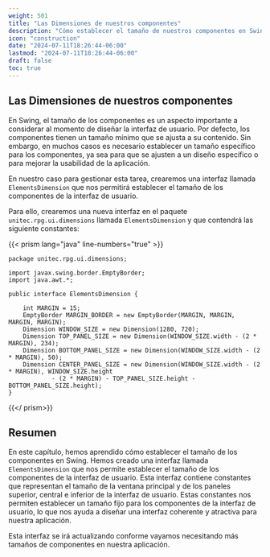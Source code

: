 ```yaml
---
weight: 501
title: "Las Dimensiones de nuestros componentes"
description: "Cómo establecer el tamaño de nuestros componentes en Swing."
icon: "construction"
date: "2024-07-11T18:26:44-06:00"
lastmod: "2024-07-11T18:26:44-06:00"
draft: false
toc: true
---
```


## Las Dimensiones de nuestros componentes

En Swing, el tamaño de los componentes es un aspecto importante a considerar al momento de diseñar la interfaz de
usuario. Por defecto, los componentes tienen un tamaño mínimo que se ajusta a su contenido. Sin embargo, en muchos casos
es necesario establecer un tamaño específico para los componentes, ya sea para que se ajusten a un diseño específico o
para mejorar la usabilidad de la aplicación.

En nuestro caso para gestionar esta tarea, crearemos una interfaz llamada `ElementsDimension` que nos permitirá
establecer el tamaño de los componentes de la interfaz de usuario.

Para ello, crearemos una nueva interfaz en el paquete `unitec.rpg.ui.dimensions` llamada `ElementsDimension` y que
contendrá las siguiente constantes:

{{< prism lang="java" line-numbers="true" >}}

    package unitec.rpg.ui.dimensions;
    
    import javax.swing.border.EmptyBorder;
    import java.awt.*;
    
    public interface ElementsDimension {
    
        int MARGIN = 15;
        EmptyBorder MARGIN_BORDER = new EmptyBorder(MARGIN, MARGIN, MARGIN, MARGIN);
        Dimension WINDOW_SIZE = new Dimension(1280, 720);
        Dimension TOP_PANEL_SIZE = new Dimension(WINDOW_SIZE.width - (2 * MARGIN), 234);
        Dimension BOTTOM_PANEL_SIZE = new Dimension(WINDOW_SIZE.width - (2 * MARGIN), 50);
        Dimension CENTER_PANEL_SIZE = new Dimension(WINDOW_SIZE.width - (2 * MARGIN), WINDOW_SIZE.height
                - (2 * MARGIN) - TOP_PANEL_SIZE.height - BOTTOM_PANEL_SIZE.height);
    }

{{</ prism>}}

## Resumen

En este capítulo, hemos aprendido cómo establecer el tamaño de los componentes en Swing. Hemos creado una interfaz
llamada `ElementsDimension` que nos permite establecer el tamaño de los componentes de la interfaz de usuario. Esta
interfaz contiene constantes que representan el tamaño de la ventana principal y de los paneles superior, central e
inferior de la interfaz de usuario. Estas constantes nos permiten establecer un tamaño fijo para los componentes de la
interfaz de usuario, lo que nos ayuda a diseñar una interfaz coherente y atractiva para nuestra aplicación.

Esta interfaz se irá actualizando conforme vayamos necesitando más tamaños de componentes en nuestra aplicación.